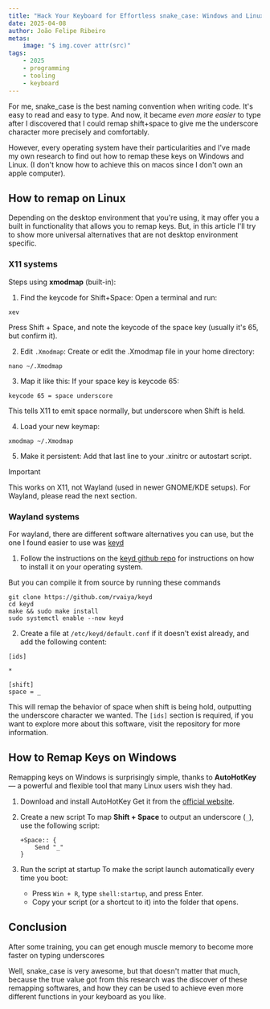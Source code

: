 ```yaml
---
title: "Hack Your Keyboard for Effortless snake_case: Windows and Linux Guide"
date: 2025-04-08
author: João Felipe Ribeiro
metas:
    image: "$ img.cover attr(src)"
tags:
    - 2025
    - programming
    - tooling
    - keyboard
---
```


For me, snake_case is the best naming convention when writing code. It's easy to read and easy to type. And now, it became *even more easier* to type after I discovered that I could remap shift+space to give me the underscore character more precisely and comfortably.

However, every operating system have their particularities and I've made my own research to find out how to remap these keys on Windows and Linux. (I don't know how to achieve this on macos since I don't own an apple computer).

<!-- more -->

## How to remap on Linux
Depending on the desktop environment that you're using, it may offer you a built in functionality that allows you to remap keys. But, in this article I'll try to show more universal alternatives that are not desktop environment specific.
### X11 systems
Steps using **xmodmap** (built-in):

1. Find the keycode for Shift+Space: Open a terminal and run:
```
xev
```

Press Shift + Space, and note the keycode of the space key (usually it's 65, but confirm it).

2. Edit `.Xmodmap`: Create or edit the .Xmodmap file in your home directory:
```
nano ~/.Xmodmap
```
3. Map it like this: If your space key is keycode 65:

```
keycode 65 = space underscore
```

This tells X11 to emit space normally, but underscore when Shift is held.

4. Load your new keymap:
```
xmodmap ~/.Xmodmap
```
5. Make it persistent: Add that last line to your .xinitrc or autostart script.

> [!IMPORTANT]
> This works on X11, not Wayland (used in newer GNOME/KDE setups). For Wayland, please read the next section.

### Wayland systems
For wayland, there are different software alternatives you can use, but the one I found easier to use was [keyd](https://github.com/rvaiya/keyd)

1. Follow the instructions on the [keyd github repo](https://github.com/rvaiya/keyd) for instructions on how to install it on your operating system.

But you can compile it from source by running these commands
```
git clone https://github.com/rvaiya/keyd
cd keyd
make && sudo make install
sudo systemctl enable --now keyd
```

2. Create a file at `/etc/keyd/default.conf` if it doesn't exist already, and add the following content:
```
[ids]

*

[shift]
space = _
```

This will remap the behavior of space when shift is being hold, outputting the underscore character we wanted. The `[ids]` section is required, if you want to explore more about this software, visit the repository for more information.

## How to Remap Keys on Windows

Remapping keys on Windows is surprisingly simple, thanks to **AutoHotKey** — a powerful and flexible tool that many Linux users wish they had.

1. Download and install AutoHotKey
   Get it from the [official website](https://www.autohotkey.com/).

2. Create a new script
   To map **Shift + Space** to output an underscore (`_`), use the following script:
   ```ahk
   +Space:: {
       Send "_"
   }
   ```

3. Run the script at startup
   To make the script launch automatically every time you boot:
   - Press `Win + R`, type `shell:startup`, and press Enter.
   - Copy your script (or a shortcut to it) into the folder that opens.

## Conclusion
After some training, you can get enough muscle memory to become more faster on typing underscores

Well, snake_case is very awesome, but that doesn't matter that much, because the true value got from this research was the discover of these remapping softwares, and how they can be used to achieve even more different functions in your keyboard as you like.